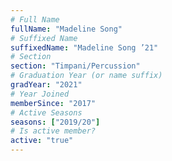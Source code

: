 ```yaml
---
# Full Name
fullName: "Madeline Song"
# Suffixed Name
suffixedName: "Madeline Song ’21"
# Section
section: "Timpani/Percussion"
# Graduation Year (or name suffix)
gradYear: "2021"
# Year Joined
memberSince: "2017"
# Active Seasons
seasons: ["2019/20"]
# Is active member?
active: "true"
---
```


